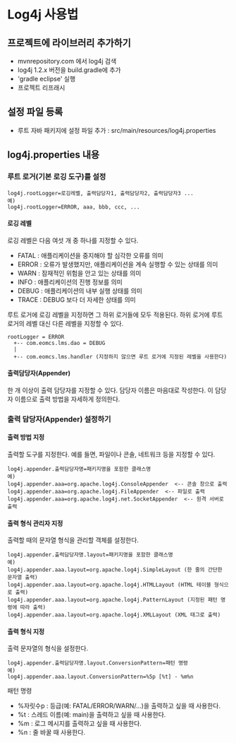 # Log4j 사용법

## 프로젝트에 라이브러리 추가하기

- mvnrepository.com 에서 log4j 검색
- log4j 1.2.x 버전을 build.gradle에 추가
- 'gradle eclipse' 실행
- 프로젝트 리프래시

## 설정 파일 등록

- 루트 자바 패키지에 설정 파일 추가 : src/main/resources/log4j.properties

## log4j.properties 내용

### 루트 로거(기본 로깅 도구)를 설정

```
log4j.rootLogger=로깅레벨, 출력담당자1, 출력담당자2, 출력담당자3 ...
예)
log4j.rootLogger=ERROR, aaa, bbb, ccc, ...
```

#### 로깅 레벨

로깅 레벨은 다음 여섯 개 중 하나를 지정할 수 있다.

- FATAL : 애플리케이션을 중지해야 할 심각한 오류를 의미
- ERROR : 오류가 발생했지만, 애플리케이션을 계속 실행할 수 있는 상태를 의미
- WARN : 잠재적인 위험을 안고 있는 상태를 의미
- INFO : 애플리케이션의 진행 정보를 의미
- DEBUG : 애플리케이션의 내부 실행 상태를 의미
- TRACE : DEBUG 보다 더 자세한 상태를 의미

루트 로거에 로깅 레벨을 지정하면 그 하위 로거들에 모두 적용된다.
하위 로거에 루트 로거의 레벨 대신 다른 레벨을 지정할 수 있다.

```
rootLogger = ERROR
  +-- com.eomcs.lms.dao = DEBUG
  |
  +-- com.eomcs.lms.handler (지정하지 않으면 루트 로거에 지정된 레벨을 사용한다)
```

#### 출력담당자(Appender)

한 개 이상이 출력 담당자를 지정할 수 있다.
담당자 이름은 마음대로 작성한다. 
이 담당자 이름으로 출력 방법을 자세하게 정의한다. 

 
### 출력 담당자(Appender) 설정하기

#### 출력 방법 지정

출력할 도구를 지정한다. 예를 들면, 파일이나 콘솔, 네트워크 등을 지정할 수 있다.

```
log4j.appender.출력담당자명=패키지명을 포함한 클래스명
예)
log4j.appender.aaa=org.apache.log4j.ConsoleAppender  <-- 콘솔 창으로 출력
log4j.appender.aaa=org.apache.log4j.FileAppender  <-- 파일로 출력
log4j.appender.aaa=org.apache.log4j.net.SocketAppender  <-- 원격 서버로 출력
```

#### 출력 형식 관리자 지정

출력할 때의 문자열 형식을 관리할 객체를 설정한다.

```
log4j.appender.출력담당자명.layout=패키지명을 포함한 클래스명
예)
log4j.appender.aaa.layout=org.apache.log4j.SimpleLayout (한 줄의 간단한 문자열 출력)
log4j.appender.aaa.layout=org.apache.log4j.HTMLLayout (HTML 테이블 형식으로 출력)
log4j.appender.aaa.layout=org.apache.log4j.PatternLayout (지정된 패턴 명령에 따라 출력)
log4j.appender.aaa.layout=org.apache.log4j.XMLLayout (XML 태그로 출력)
```

#### 출력 형식 지정

출력 문자열의 형식을 설정한다.

```
log4j.appender.출력담당자명.layout.ConversionPattern=패턴 명령
예)
log4j.appender.aaa.layout.ConversionPattern=%5p [%t] - %m%n
```

패턴 명령 

- %자릿수p : 등급(예: FATAL/ERROR/WARN/...)을 출력하고 싶을 때 사용한다.
- %t : 스레드 이름(예: main)을 출력하고 싶을 때 사용한다.
- %m : 로그 메시지를 출력하고 싶을 때 사용한다.
- %n : 줄 바꿀 때 사용한다.










